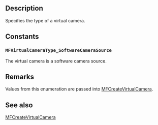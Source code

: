 ## Description

Specifies the type of a virtual camera.

## Constants

### `MFVirtualCameraType_SoftwareCameraSource`

The virtual camera is a software camera source.

## Remarks

Values from this enumeration are passed into [MFCreateVirtualCamera](https://learn.microsoft.com/windows/win32/api/mfvirtualcamera/nf-mfvirtualcamera-mfcreatevirtualcamera).

## See also

[MFCreateVirtualCamera](https://learn.microsoft.com/windows/win32/api/mfvirtualcamera/nf-mfvirtualcamera-mfcreatevirtualcamera)
